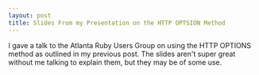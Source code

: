 ```yaml
---
layout: post
title: Slides From my Presentation on the HTTP OPTSION Method
---
```

I gave a talk to the Atlanta Ruby Users Group on using the HTTP OPTIONS method as outlined in my previous post. The slides aren't super great without me talking to explain them, but they may be of some use.

<script async class="speakerdeck-embed" data-id="4fd942734310b1001f0033b6" data-ratio="1.3333333333333333" src="//speakerdeck.com/assets/embed.js"></script>
